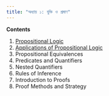 ```yaml
---
title: "অধ্যায় ১: যুক্তি ও প্রমাণ"
---
```

**Contents**
1. [Propositional Logic](propositional-logic/)
1. [Applications of Propositional Logic](applications-of-propositional-logic/)
1. Propositional Equivalences
1. Predicates and Quantifiers
1. Nested Quantifiers
1. Rules of Inference
1. Introduction to Proofs
1. Proof Methods and Strategy
